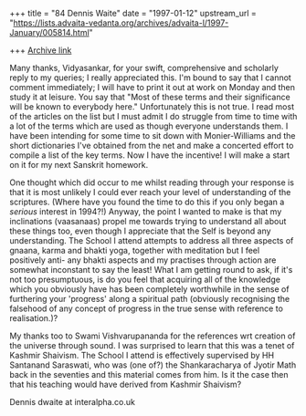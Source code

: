 +++
title = "84 Dennis Waite"
date = "1997-01-12"
upstream_url = "https://lists.advaita-vedanta.org/archives/advaita-l/1997-January/005814.html"

+++
[Archive link](https://lists.advaita-vedanta.org/archives/advaita-l/1997-January/005814.html)

Many thanks, Vidyasankar, for your swift, comprehensive and scholarly reply
to my queries; I really appreciated this. I'm bound to say that I cannot
comment immediately; I will have to print it out at work on Monday and then
study it at leisure. You say that "Most of these terms and their
significance will be known to everybody
here." Unfortunately this is not true. I read most of the articles on the
list but I must admit I do struggle from time to time with a lot of the
terms which are used as though everyone understands them. I have been
intending for some time to sit down with Monier-Williams and the short
dictionaries I've obtained from the net and make a concerted effort to
compile a list of the key terms. Now I have the incentive! I will make a
start on it for my next Sanskrit homework.

One thought which did occur to me whilst reading through your response is
that it is most unlikely I could ever reach your level of understanding of
the scriptures. (Where have you found the time to do this if you only began
a *serious* interest in 1994?!) Anyway, the point I wanted to make is that
my inclinations (vaasanaas) propel me towards trying to understand all about
these things too, even though I appreciate that the Self is beyond any
understanding. The School I attend attempts to address all three aspects of
gnaana, karma and bhakti yoga, together with meditation but I feel
positively anti- any bhakti aspects and my practises through action are
somewhat inconstant to say the least! What I am getting round to ask, if
it's not too presumptuous, is do you feel that acquiring all of the
knowledge which you obviously have has been completely worthwhile in the
sense of furthering your 'progress' along a spiritual path (obviously
recognising the falsehood of any concept of progress in the true sense with
reference to realisation.)?

My thanks too to Swami Vishvarupananda for the references wrt creation of
the universe through sound. I was surprised to learn that this was a tenet
of Kashmir Shaivism. The School I attend is effectively supervised by HH
Santanand Saraswati, who was (one of?) the Shankaracharya of Jyotir Math
back in the seventies and this material comes from him. Is it the case then
that his teaching would have derived from Kashmir Shaivism?

Dennis
dwaite at interalpha.co.uk

